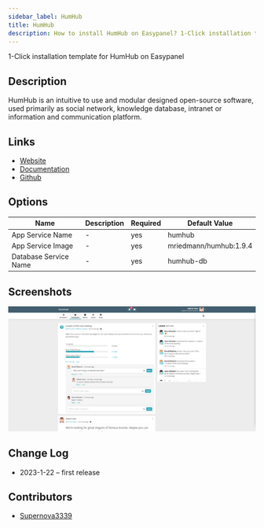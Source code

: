 ```yaml
---
sidebar_label: HumHub
title: HumHub
description: How to install HumHub on Easypanel? 1-Click installation template for HumHub on Easypanel
---
```


<!-- generated -->

1-Click installation template for HumHub on Easypanel

## Description

HumHub is an intuitive to use and modular designed open-source software, used primarily as social network, knowledge database, intranet or information and communication platform.

## Links

- [Website](https://www.humhub.com)
- [Documentation](http://docs.humhub.org/)
- [Github](https://github.com/humhub/humhub/)

## Options

Name | Description | Required | Default Value
-|-|-|-
App Service Name | - | yes | humhub
App Service Image | - | yes | mriedmann/humhub:1.9.4
Database Service Name | - | yes | humhub-db

## Screenshots

![HumHub Screenshot](./assets/screenshot.png)

## Change Log

- 2023-1-22 – first release

## Contributors

- [Supernova3339](https://github.com/Supernova3339)
